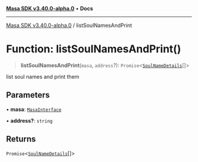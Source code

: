 [**Masa SDK v3.40.0-alpha.0**](../README.md) • **Docs**

***

[Masa SDK v3.40.0-alpha.0](../globals.md) / listSoulNamesAndPrint

# Function: listSoulNamesAndPrint()

> **listSoulNamesAndPrint**(`masa`, `address`?): `Promise`\<[`SoulNameDetails`](../interfaces/SoulNameDetails.md)[]\>

list soul names and print them

## Parameters

• **masa**: [`MasaInterface`](../interfaces/MasaInterface.md)

• **address?**: `string`

## Returns

`Promise`\<[`SoulNameDetails`](../interfaces/SoulNameDetails.md)[]\>
